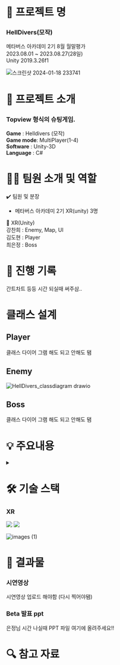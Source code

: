 # 📖 프로젝트 명
### HellDivers(모작)   

메타버스 아카데미 2기 8월 월말평가    
2023.08.01 ~ 2023.08.27(28일)   
Unity 2019.3.26f1

 ![스크린샷 2024-01-18 233741](https://github.com/kcheee/Hell-Divers/assets/86779278/0be8e96d-728b-4789-bb9f-e94cce34afeb)


# 📃 프로젝트 소개

### Topview 형식의 슈팅게임.

**Game** : Helldivers (모작)   
**Game mode**: MultiPlayer(1-4)   
**Software** : Unity-3D   
**Language** : C#   

# 👩‍🔧 팀원 소개 및 역할

✔️ 팀원 및 분장

- 메타버스 아카데미 2기 XR(unity) 3명


🔹 XR(Unity)   
강찬희 : Enemy, Map, UI   
김도현 : Player   
최은정 : Boss   
   

# 📅 진행 기록

간트차트 등등 
시간 되실때 써주삼..   


# 클래스 설계

## Player   
클래스 다이어 그램 해도 되고 안해도 됌   

## Enemy   

![HellDivers_classdiagram drawio](https://github.com/kcheee/Hell-Divers/assets/86779278/e5b8d5a3-571a-4196-9bb5-81e02961be84)   

## Boss   

클래스 다이어 그램 해도 되고 안해도 됌   

# 💡 주요내용

<details>
<summary>   


# 🛠 기술 스택       

   
### XR   
 <img src="https://img.shields.io/badge/C%23-239120?style=for-the-badge&logo=c-sharp&logoColor=white"> <img src="https://img.shields.io/badge/Unity-100000?style=for-the-badge&logo=unity&logoColor=white">      
 
![images (1)](https://github.com/kcheee/Hell-Divers/assets/86779278/cbaf0f73-fee0-4801-86d9-6144e05ec38a)


# 📃 결과물   
### 시연영상

시연영상 업로드 해야함 (다시 찍어야됌)   

### Beta 발표 ppt   
   은정님 시간 나실때 PPT 파일 여기에 올려주세요!!

# 🔍 참고 자료   

